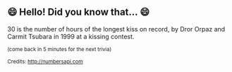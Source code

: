 ## 😄 Hello! Did you know that... 😄
30 is the number of hours of the longest kiss on record, by Dror Orpaz and Carmit Tsubara in 1999 at a kissing contest.

<sup>(come back in 5 minutes for the next trivia)</sup>


<sup>Credits: http://numbersapi.com</sup>
